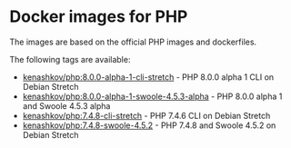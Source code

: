 # Docker images for PHP

The images are based on the official PHP images and dockerfiles.

The following tags are available:
- [kenashkov/php:8.0.0-alpha-1-cli-stretch](https://github.com/kenashkov/php-dockerfiles/blob/master/8.0/stretch/cli/Dockerfile) - PHP 8.0.0 alpha 1 CLI on Debian Stretch
- [kenashkov/php:8.0.0-alpha-1-swoole-4.5.3-alpha](https://github.com/kenashkov/php-dockerfiles/blob/master/8.0/stretch/swoole/Dockerfile) - PHP 8.0.0 alpha 1 and Swoole 4.5.3 alpha
- [kenashkov/php:7.4.8-cli-stretch](https://github.com/kenashkov/php-dockerfiles/blob/master/7.4/stretch/cli/Dockerfile) - PHP 7.4.6 CLI on Debian Stretch
- [kenashkov/php:7.4.8-swoole-4.5.2](https://github.com/kenashkov/php-dockerfiles/blob/master/7.4/stretch/swoole/Dockerfile) - PHP 7.4.8 and Swoole 4.5.2 on Debian Stretch
